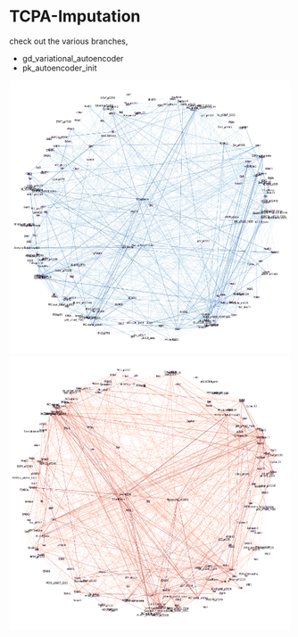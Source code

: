 # TCPA-Imputation
check out the various branches,
* gd_variational_autoencoder
* pk_autoencoder_init

![negative](./negative.png)
![positive](./positive.png)
